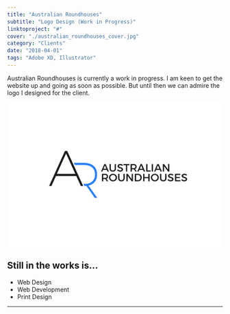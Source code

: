 ```yaml
---
title: "Australian Roundhouses"
subtitle: "Logo Design (Work in Progress)"
linktoproject: "#"
cover: "./australian_roundhouses_cover.jpg"
category: "Clients"
date: "2018-04-01"
tags: "Adobe XD, Illustrator"
---
```


Australian Roundhouses is currently a work in progress. I am keen to get the website up and going as soon as possible. But until then we can admire the logo I designed for the client.

![Australian Roundhouses Logo](australian_roundhouses01.jpg)

## Still in the works is...

* Web Design
* Web Development
* Print Design

-----